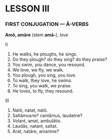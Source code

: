 # LESSON III

### **FIRST CONJUGATION &mdash; Ā-VERBS**

**Amō, amāre** (stem **amā-**), *love*

I)
1. He walks, he ploughs, he sings.
2. Do they plough? do they sing? do they praise?
3. You swim, you dance, you resound.
4. We love, we fly, we walk.
5. You plough, you sing, you love.
6. To walk, they love, he swims.
7. To sing, you walk, we praise.
8. He loves, to fly, they resound.

II)
1. Natō, natat, natō.
2. Saltāmusne? cantāmus, laudatne?
3. Volant, amat, ambulātis.
4. Laudās, natant, saltat.
5. Arat, natāre, amantne?
